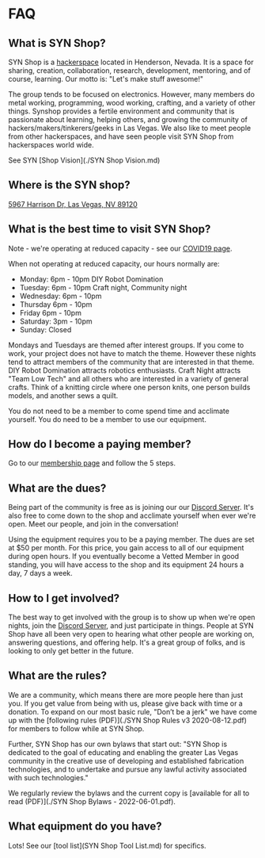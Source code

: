 # FAQ

## What is SYN Shop?

SYN Shop is a [hackerspace](https://en.wikipedia.org/wiki/Hackerspace) located in Henderson, Nevada. It is a space 
for sharing, creation, collaboration, research, development, mentoring, and of course, 
learning. Our motto is: "Let's make stuff awesome!"

The group tends to be focused on electronics. However, many members do metal working, 
programming, wood working, crafting, and a variety of other things. Synshop provides a 
fertile environment and community that is passionate about learning, helping others, 
and growing the community of hackers/makers/tinkerers/geeks in Las Vegas. We also like 
to meet people from other hackerspaces, and have seen people visit SYN Shop from 
hackerspaces world wide.

See SYN [Shop Vision](./SYN Shop Vision.md) 

## Where is the SYN shop?
 
[5967 Harrison Dr, Las Vegas, NV 89120](https://www.google.com/maps/place/5967%20Harrison%20Dr,%20Las%20Vegas,%20NV%2089120) 


## What is the best time to visit SYN Shop?

Note - we're operating at reduced capacity - see our [COVID19 page](https://synshop.org/covid-19-status).

When not operating at reduced capacity, our hours normally are:

* Monday: 6pm - 10pm DIY Robot Domination
* Tuesday:  6pm - 10pm  Craft night, Community night
* Wednesday: 6pm - 10pm 
* Thursday 6pm - 10pm
* Friday 6pm - 10pm
* Saturday: 3pm - 10pm
* Sunday: Closed 

Mondays and Tuesdays are themed after interest groups. If you come to work, your project 
does not have to match the theme. However these nights tend to attract members of the community 
that are interested in that theme. DIY Robot Domination attracts robotics enthusiasts. Craft Night
 attracts "Team Low Tech" and all others who are interested in a variety of general crafts. Think 
 of a knitting circle where one person knits, one person builds models, and another sews a quilt.

You do not need to be a member to come spend time and acclimate yourself. You do need to be a member to use our equipment.

## How do I become a paying member?

Go to our [membership page](https://synshop.org/joining-syn-shop) and follow the 5 steps. 

## What are the dues?

Being part of the community is free as is joining our our  [Discord Server]( https://synshop.org/discord). It's also
free to come down to  the shop and acclimate yourself when ever we're open. Meet our people, 
 and join in the conversation!

Using the equipment requires you to be a paying member. The dues are set at $50 per month. 
For this price, you gain access to all of our equipment during open hours. If you eventually become a 
Vetted Member in good standing, you will have access to the shop and its equipment 24 hours a day, 
7 days a week.

## How to I get involved?

The best way to get involved with the group is to show up when we're open nights, join the 
 [Discord Server]( https://synshop.org/discord), 
and just participate in
things. People at SYN Shop have all been very open to hearing what other people are working on, 
answering questions, and offering help. It's a great group of folks, and is looking to only get better in the future.

## What are the rules?

We are a community, which means there are more people here than just you. If you get value from being with
us, please give back with time or a donation. To expand on our most basic rule, "Don’t be a jerk" we
have come up with the [following rules (PDF)](./SYN Shop Rules v3 2020-08-12.pdf) for members
to follow while at SYN Shop. 

Further, SYN Shop has our own bylaws that start out: "SYN Shop is dedicated to the goal of educating and enabling
 the greater Las Vegas community in the creative use of developing and established fabrication technologies, and to
  undertake and pursue any lawful activity associated with such technologies."
  
We regularly review the bylaws and the current copy is [available for all to read (PDF)](./SYN Shop Bylaws - 2022-06-01.pdf).

## What equipment do you have?

Lots!  See our [tool list](SYN Shop Tool List.md) for specifics.
